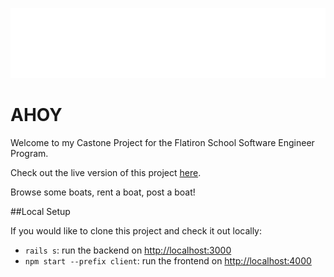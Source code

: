 ![AHOY Logo](./client/src/components/assets/Ahoyicon.svg)

# AHOY

Welcome to my Castone Project for the Flatiron School Software Engineer Program.

Check out the live version of this project [here](http://ahoy-boats.herokuapp.com).

Browse some boats, rent a boat, post a boat!

##Local Setup

If you would like to clone this project and check it out locally:

- `rails s`: run the backend on [http://localhost:3000](http://localhost:3000)
- `npm start --prefix client`: run the frontend on
  [http://localhost:4000](http://localhost:4000)
